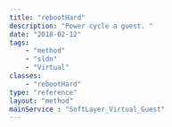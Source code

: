 ```yaml
---
title: "rebootHard"
description: "Power cycle a guest. "
date: "2018-02-12"
tags:
    - "method"
    - "sldn"
    - "Virtual"
classes:
    - "rebootHard"
type: "reference"
layout: "method"
mainService : "SoftLayer_Virtual_Guest"
---
```

